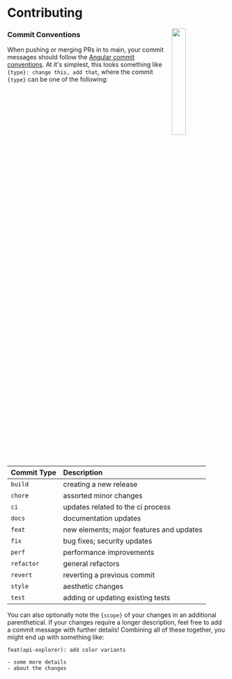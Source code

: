 Contributing
===

<img align="right" width="25%" style="margin-bottom: 2em" src="https://owlbert.io/images/owlberts-png/Waiter.psd.png">

### Commit Conventions

When pushing or merging PRs in to main, your commit messages should follow the [Angular commit conventions](https://github.com/angular/angular.js/blob/master/DEVELOPERS.md#-git-commit-guidelines). At it's simplest, this looks something like `{type}: change this, add that`, where the commit `{type}` can be one of the following:

| Commit Type | Description |
| :--- | :--- |
| `build` | creating a new release |
| `chore` | assorted minor changes |
| `ci` | updates related to the ci process |
| `docs` | documentation updates |
| `feat` | new elements; major features and updates |
| `fix` | bug fixes; security updates |
| `perf` | performance improvements |
| `refactor` | general refactors |
| `revert` | reverting a previous commit |
| `style` | aesthetic changes |
| `test` | adding or updating existing tests |

You can also optionally note the `{scope}` of your changes in an additional parenthetical. If your changes require a longer description, feel free to add a commit message with further details! Combining all of these together, you might end up with something like:

```text
feat(api-explorer): add color variants

- some more details
- about the changes
```
